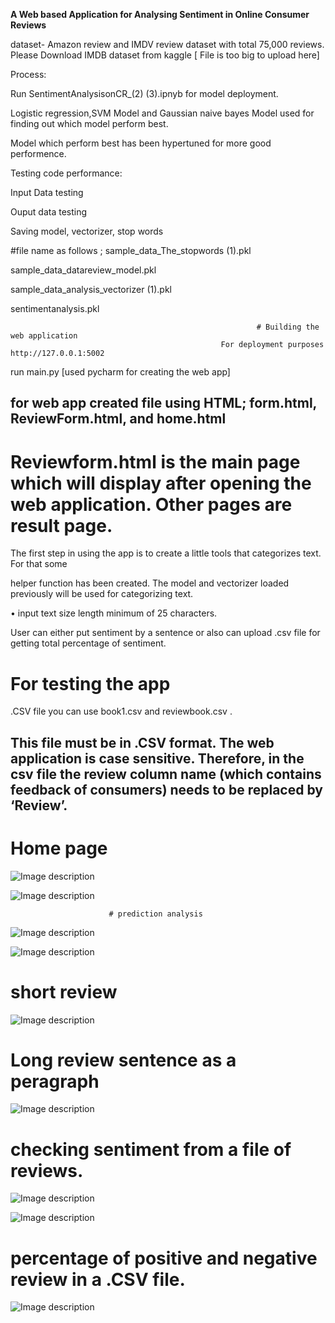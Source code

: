 **A Web based Application for Analysing Sentiment in Online Consumer Reviews**

dataset-  Amazon review and IMDV review dataset with total 75,000 reviews. 
Please Download IMDB dataset from kaggle                [ File is too big to upload here]

Process:

Run SentimentAnalysisonCR_(2) (3).ipnyb for model deployment.

Logistic regression,SVM Model and Gaussian naive bayes Model used for finding out which model perform best.

Model which perform best has been hypertuned for more good performence.



Testing code performance:

Input Data testing

Ouput data testing

Saving model, vectorizer, stop words

#file name as follows ;
sample_data_The_stopwords (1).pkl
              
sample_data_datareview_model.pkl
               
sample_data_analysis_vectorizer (1).pkl
               
sentimentanalysis.pkl


                                                           # Building the web application
                                                   For deployment purposes http://127.0.0.1:5002                                                      
  
  run main.py [used pycharm for creating the web app]
  
 ## for web app created file using HTML; form.html, ReviewForm.html, and home.html
  
 # Reviewform.html is the main page which will display after opening the web application. Other pages are result page.
  
  The first step in using the app is to create a little tools that categorizes text. For that some

   helper function has been created. The model and vectorizer loaded previously will be used for categorizing text.

•  input text size length minimum of 25 characters.


User can either put sentiment by a sentence or also can upload .csv file for getting total percentage of sentiment.


# For testing the app  

.CSV file you can use book1.csv and reviewbook.csv . 

## This file  must be in .CSV format. The web application is case sensitive. Therefore, in the csv file the review column name (which contains feedback of consumers) needs to be replaced by ‘Review’.

# Home page
![Image description](https://github.com/puspitachy/image/blob/main/Screenshot%202025-04-10%20153022.png)

  



![Image description](https://github.com/puspitachy/image/blob/main/Screenshot%202025-04-10%20153041.png)

                          # prediction analysis
![Image description](https://github.com/puspitachy/image/blob/main/Screenshot%202025-04-10%20165324.png)


![Image description](https://github.com/puspitachy/image/blob/main/Screenshot%202023-04-03%20171526.png)


# short review 
![Image description](https://github.com/puspitachy/image/blob/main/Screenshot%202023-04-03%20172203.png)

# Long review sentence as a peragraph 
![Image description](https://github.com/puspitachy/image/blob/main/Screenshot%202023-04-03%20172049.png)

# checking sentiment from a file of reviews.


![Image description](https://github.com/puspitachy/image/blob/main/Screenshot%202023-04-03%20171646.png)

![Image description](https://github.com/puspitachy/image/blob/main/Screenshot%202023-04-03%20171719.png)

# percentage of positive and negative review in a .CSV file.

![Image description](https://github.com/puspitachy/image/blob/main/Screenshot%202025-04-10%20165343.png)
